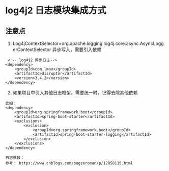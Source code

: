 # log4j2 日志模块集成方式

## 注意点

1. Log4jContextSelector=org.apache.logging.log4j.core.async.AsyncLoggerContextSelector 异步写入，需要引入依赖

```
 <!-- log4j2 异步日志-->
<dependency>
    <groupId>com.lmax</groupId>
    <artifactId>disruptor</artifactId>
    <version>3.4.2</version>
</dependency>
```

2. 如果项目中引入其他日志框架，需要统一时，记得去除其他依赖

```
比如：
<dependency>
    <groupId>org.springframework.boot</groupId>
    <artifactId>spring-boot-starter</artifactId>
    <exclusions>
        <exclusion>
            <groupId>org.springframework.boot</groupId>
            <artifactId>spring-boot-starter-logging</artifactId>
        </exclusion>
    </exclusions>
</dependency>

```

```
日志参数：
参考： https://www.cnblogs.com/bugzeroman/p/12858115.html
```